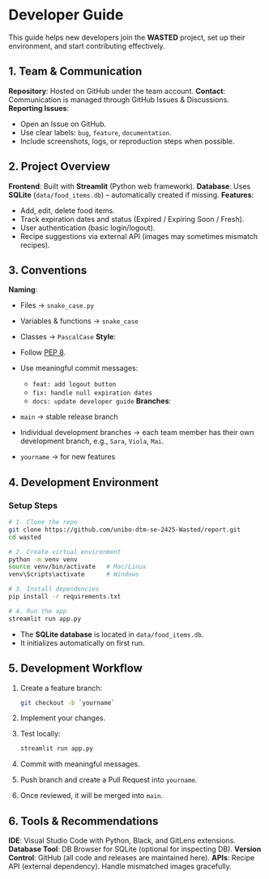
# Developer Guide 

This guide helps new developers join the **WASTED** project, set up their environment, and start contributing effectively.


## 1. Team & Communication

**Repository**: Hosted on GitHub under the team account.
**Contact**: Communication is managed through GitHub Issues & Discussions.
**Reporting Issues**:

  * Open an Issue on GitHub.
  * Use clear labels: `bug`, `feature`, `documentation`.
  * Include screenshots, logs, or reproduction steps when possible.


## 2. Project Overview

**Frontend**: Built with **Streamlit** (Python web framework).
**Database**: Uses **SQLite** (`data/food_items.db`) – automatically created if missing.
**Features**:

  * Add, edit, delete food items.
  * Track expiration dates and status (Expired / Expiring Soon / Fresh).
  * User authentication (basic login/logout).
  * Recipe suggestions via external API (images may sometimes mismatch recipes).


## 3. Conventions

**Naming**:

  * Files → `snake_case.py`
  * Variables & functions → `snake_case`
  * Classes → `PascalCase`
**Style**:

  * Follow [PEP 8](https://peps.python.org/pep-0008/).
  * Use meaningful commit messages:

    * `feat: add logout button`
    * `fix: handle null expiration dates`
    * `docs: update developer guide`
**Branches**:

  * `main` → stable release branch
  * Individual development branches → each team member has their own development branch, e.g., `Sara`, `Viola`, `Mai`.  
  * `yourname` → for new features


## 4. Development Environment

### Setup Steps

```bash
# 1. Clone the repo
git clone https://github.com/unibo-dtm-se-2425-Wasted/report.git
cd wasted

# 2. Create virtual environment
python -m venv venv
source venv/bin/activate   # Mac/Linux
venv\Scripts\activate      # Windows

# 3. Install dependencies
pip install -r requirements.txt

# 4. Run the app
streamlit run app.py
```

* The **SQLite database** is located in `data/food_items.db`.
* It initializes automatically on first run.


## 5. Development Workflow

1. Create a feature branch:

   ```bash
   git checkout -b `yourname`
   ```
2. Implement your changes.
3. Test locally:

   ```bash
   streamlit run app.py
   ```
4. Commit with meaningful messages.
5. Push branch and create a Pull Request into `yourname`.
6. Once reviewed, it will be merged into `main`.


## 6. Tools & Recommendations

**IDE**: Visual Studio Code with Python, Black, and GitLens extensions.
**Database Tool**: DB Browser for SQLite (optional for inspecting DB).
**Version Control**: GitHub (all code and releases are maintained here).
**APIs**: Recipe API (external dependency). Handle mismatched images gracefully.


